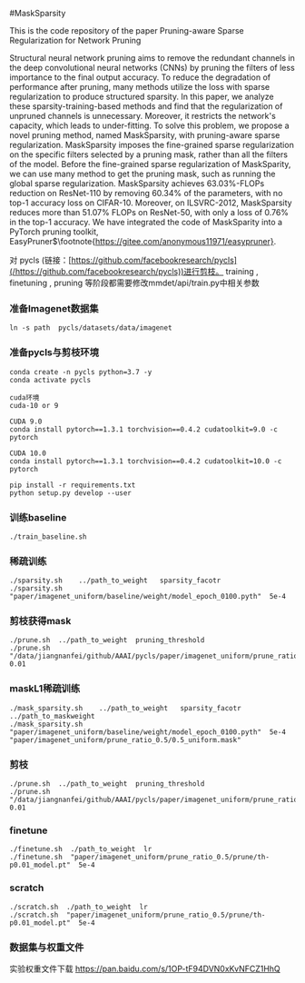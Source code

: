 #MaskSparsity

This is the code repository of the paper Pruning-aware Sparse Regularization for Network Pruning

Structural neural network pruning aims to remove the redundant channels in the deep convolutional neural networks (CNNs) by pruning the filters of less importance to the final output accuracy. To reduce the degradation of performance after pruning, many methods utilize the loss with sparse regularization to produce structured sparsity. In this paper, we analyze these sparsity-training-based methods and find that the regularization of unpruned channels is unnecessary. Moreover, it restricts the network's capacity, which leads to under-fitting. To solve this problem, we propose a novel pruning method, named MaskSparsity, with pruning-aware sparse regularization. MaskSparsity imposes the fine-grained sparse regularization on the specific filters selected by a pruning mask, rather than all the filters of the model. Before the fine-grained sparse regularization of MaskSparity, we can use many method to get the pruning mask, such as running the global sparse regularization. MaskSparsity achieves 63.03\%-FLOPs reduction on ResNet-110 by removing 60.34\% of the parameters, with no top-1 accuracy loss on CIFAR-10. Moreover, on ILSVRC-2012, MaskSparsity reduces more than 51.07\% FLOPs on ResNet-50, with only a loss of 0.76\% in the top-1 accuracy. We have integrated the code of  MaskSparity into a PyTorch pruning toolkit, EasyPruner$\footnote{https://gitee.com/anonymous11971/easypruner}.

对 pycls (链接：[https://github.com/facebookresearch/pycls](/https://github.com/facebookresearch/pycls))进行剪枝。
training , finetuning , pruning 等阶段都需要修改mmdet/api/train.py中相关参数


### 准备Imagenet数据集
```
ln -s path  pycls/datasets/data/imagenet
```


### 准备pycls与剪枝环境
```
conda create -n pycls python=3.7 -y
conda activate pycls

cuda环境
cuda-10 or 9

CUDA 9.0
conda install pytorch==1.3.1 torchvision==0.4.2 cudatoolkit=9.0 -c pytorch

CUDA 10.0
conda install pytorch==1.3.1 torchvision==0.4.2 cudatoolkit=10.0 -c pytorch

pip install -r requirements.txt
python setup.py develop --user
```




### 训练baseline
```
./train_baseline.sh
```

### 稀疏训练

```
./sparsity.sh    ../path_to_weight   sparsity_facotr   
./sparsity.sh  "paper/imagenet_uniform/baseline/weight/model_epoch_0100.pyth"  5e-4  
```
### 剪枝获得mask

```
./prune.sh  ../path_to_weight  pruning_threshold
./prune.sh  "/data/jiangnanfei/github/AAAI/pycls/paper/imagenet_uniform/prune_ratio_0.5/model_epoch_0100.pyth"  0.01
```

### maskL1稀疏训练

```
./mask_sparsity.sh    ../path_to_weight   sparsity_facotr   ../path_to_maskweight
./mask_sparsity.sh  "paper/imagenet_uniform/baseline/weight/model_epoch_0100.pyth"  5e-4  "paper/imagenet_uniform/prune_ratio_0.5/0.5_uniform.mask"
```

### 剪枝

```
./prune.sh  ../path_to_weight  pruning_threshold
./prune.sh  "/data/jiangnanfei/github/AAAI/pycls/paper/imagenet_uniform/prune_ratio_0.5/model_epoch_0100.pyth"  0.01
```

### finetune

```
./finetune.sh  ./path_to_weight  lr
./finetune.sh  "paper/imagenet_uniform/prune_ratio_0.5/prune/th-p0.01_model.pt"  5e-4
```

### scratch

```
./scratch.sh  ./path_to_weight  lr
./scratch.sh  "paper/imagenet_uniform/prune_ratio_0.5/prune/th-p0.01_model.pt"  5e-4
```
### 数据集与权重文件
实验权重文件下载 https://pan.baidu.com/s/1OP-tF94DVN0xKvNFCZ1HhQ   

